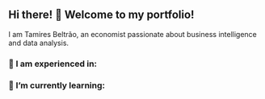 ## Hi there! 👋 Welcome to my portfolio!

I am Tamires Beltrão, an economist passionate about business intelligence and data analysis.

### 🔭 I am experienced in:

### 🌱 I’m currently learning:


<!--
**tamiresbeltrao/Tamiresbeltrao** is a ✨ _special_ ✨ repository because its `README.md` (this file) appears on your GitHub profile.

Here are some ideas to get you started:

- 🔭 I’m currently working on ...
- 🌱 I’m currently learning ...
- 👯 I’m looking to collaborate on ...
- 🤔 I’m looking for help with ...
- 💬 Ask me about ...
- 📫 How to reach me: ...
- 😄 Pronouns: ...
- ⚡ Fun fact: ...
-->
